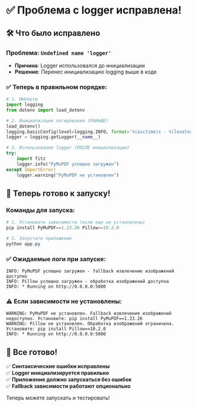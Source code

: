 # ✅ Проблема с logger исправлена!

## 🛠️ Что было исправлено

### Проблема: `Undefined name 'logger'`
- **Причина**: Logger использовался до инициализации
- **Решение**: Перенес инициализацию logging выше в коде

### ✅ Теперь в правильном порядке:

```python
# 1. Импорты
import logging
from dotenv import load_dotenv

# 2. Инициализация логирования (РАНЬШЕ)
load_dotenv()
logging.basicConfig(level=logging.INFO, format='%(asctime)s - %(levelname)s: %(message)s')
logger = logging.getLogger(__name__)

# 3. Использование logger (ПОСЛЕ инициализации)
try:
    import fitz
    logger.info("PyMuPDF успешно загружен")
except ImportError:
    logger.warning("PyMuPDF не установлен")
```

## 🚀 Теперь готово к запуску!

### Команды для запуска:
```powershell
# 1. Установите зависимости (если еще не установлены)
pip install PyMuPDF==1.23.26 Pillow==10.2.0

# 2. Запустите приложение
python app.py
```

### ✅ Ожидаемые логи при запуске:
```
INFO: PyMuPDF успешно загружен - fallback извлечение изображений доступно
INFO: Pillow успешно загружен - обработка изображений доступна
INFO: * Running on http://0.0.0.0:5000
```

### ⚠️ Если зависимости не установлены:
```
WARNING: PyMuPDF не установлен. Fallback извлечение изображений недоступно. Установите: pip install PyMuPDF==1.23.26
WARNING: Pillow не установлен. Обработка изображений ограничена. Установите: pip install Pillow==10.2.0
INFO: * Running on http://0.0.0.0:5000
```

## 🎯 Все готово!

✅ **Синтаксические ошибки исправлены**  
✅ **Logger инициализируется правильно**  
✅ **Приложение должно запускаться без ошибок**  
✅ **Fallback зависимости работают опционально**  

Теперь можете запускать и тестировать!